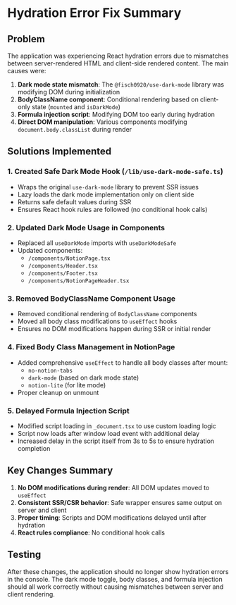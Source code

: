 # Hydration Error Fix Summary

## Problem
The application was experiencing React hydration errors due to mismatches between server-rendered HTML and client-side rendered content. The main causes were:

1. **Dark mode state mismatch**: The `@fisch0920/use-dark-mode` library was modifying DOM during initialization
2. **BodyClassName component**: Conditional rendering based on client-only state (`mounted` and `isDarkMode`)
3. **Formula injection script**: Modifying DOM too early during hydration
4. **Direct DOM manipulation**: Various components modifying `document.body.classList` during render

## Solutions Implemented

### 1. Created Safe Dark Mode Hook (`/lib/use-dark-mode-safe.ts`)
- Wraps the original `use-dark-mode` library to prevent SSR issues
- Lazy loads the dark mode implementation only on client side
- Returns safe default values during SSR
- Ensures React hook rules are followed (no conditional hook calls)

### 2. Updated Dark Mode Usage in Components
- Replaced all `useDarkMode` imports with `useDarkModeSafe`
- Updated components:
  - `/components/NotionPage.tsx`
  - `/components/Header.tsx`
  - `/components/Footer.tsx`
  - `/components/NotionPageHeader.tsx`

### 3. Removed BodyClassName Component Usage
- Removed conditional rendering of `BodyClassName` components
- Moved all body class modifications to `useEffect` hooks
- Ensures no DOM modifications happen during SSR or initial render

### 4. Fixed Body Class Management in NotionPage
- Added comprehensive `useEffect` to handle all body classes after mount:
  - `no-notion-tabs`
  - `dark-mode` (based on dark mode state)
  - `notion-lite` (for lite mode)
- Proper cleanup on unmount

### 5. Delayed Formula Injection Script
- Modified script loading in `_document.tsx` to use custom loading logic
- Script now loads after window load event with additional delay
- Increased delay in the script itself from 3s to 5s to ensure hydration completion

## Key Changes Summary

1. **No DOM modifications during render**: All DOM updates moved to `useEffect`
2. **Consistent SSR/CSR behavior**: Safe wrapper ensures same output on server and client
3. **Proper timing**: Scripts and DOM modifications delayed until after hydration
4. **React rules compliance**: No conditional hook calls

## Testing
After these changes, the application should no longer show hydration errors in the console. The dark mode toggle, body classes, and formula injection should all work correctly without causing mismatches between server and client rendering.